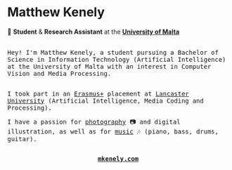 <div align="left">

<h1><b>Matthew Kenely</b></h1>

💼 **Student** & **Research Assistant**  at the <a href="https://um.edu.mt" target="_blank">**University of Malta**</a>

</div>

<br>

<div align="left" style="font-family: monospace">
Hey! I'm Matthew Kenely, a student pursuing a Bachelor of Science in Information Technology (Artificial Intelligence) at the University of Malta with an interest in Computer Vision and Media Processing.
<br><br>

I took part in an <a href="https://erasmus-plus.ec.europa.eu/" target="_blank">Erasmus+</a> placement at <a href="https://www.lancaster.ac.uk/" target="_blank">Lancaster University</a> (Artificial Intelligence, Media Coding and Processing).

I have a passion for <a href="https://www.instagram.com/m_kenely/" target="_blank">photography</a> 📷 and digital illustration, as well as for <a href="https://open.spotify.com/artist/3KFF9V5JoGPuuaWVJSwXaV?si=H-YK3pMcRA6x1N_3i_EYDA&nd=1" target="_blank">music</a> 🎶 (piano, bass, drums, guitar).
</div>

<h2></h2>

<div align="center">
  
<b><pre>
<a href="https://mkenely.com" target="_blank">mkenely.com</a>
</pre></b>
  
</div>
